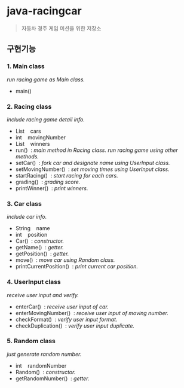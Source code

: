 # java-racingcar
> 자동차 경주 게임 미션을 위한 저장소

## 구현기능

### 1. Main class
_run racing game as Main class._
  - main()

### 2. Racing class
_include racing game detail info._
  - List<Car>&nbsp; &nbsp; cars
  - int&nbsp; &nbsp; movingNumber
  - List<String>&nbsp; &nbsp; winners
  - run()&nbsp; : _main method in Racing class. run racing game using other methods._
  - setCar()&nbsp; : _fork car and designate name using UserInput class._
  - setMovingNumber()&nbsp; : _set moving times using UserInput class._
  - startRacing()&nbsp; : _start racing for each cars._
  - grading()&nbsp; : _grading score._
  - printWinner()&nbsp; : _print winners._

### 3. Car class
_include car info._
  - String&nbsp; &nbsp; name
  - int&nbsp; &nbsp; position
  - Car()&nbsp; : _constructor._
  - getName()&nbsp; : _getter._
  - getPosition()&nbsp; : _getter._
  - move()&nbsp; : _move car using Random class._
  - printCurrentPosition()&nbsp; : _print current car position._

### 4. UserInput class
_receive user input and verify._
  - enterCar()&nbsp; : _receive user input of car._
  - enterMovingNumber()&nbsp; : _receive user input of moving number._
  - checkFormat()&nbsp; : _verify user input format._
  - checkDuplication()&nbsp; : _verify user input duplicate._

### 5. Random class
_just generate random number._
  - int&nbsp; &nbsp; randomNumber
  - Random()&nbsp; : _constructor._
  - getRandomNumber()&nbsp; : _getter._
